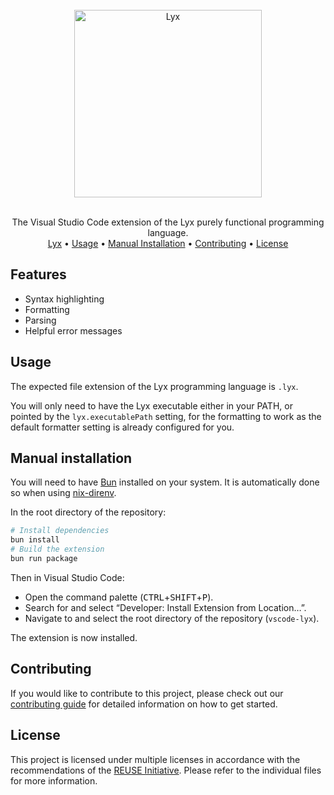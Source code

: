 <!--
SPDX-FileCopyrightText: 2025 Aljebriq <143266740+aljebriq@users.noreply.github.com>

SPDX-License-Identifier: CC-BY-SA-4.0
-->

<div align="center">
  <br />
  <img src="https://raw.githubusercontent.com/lyxlang/.github/main/media/brand.png" alt="Lyx" width="300">
  <p align="center">
    <br />
    The Visual Studio Code extension of the Lyx purely functional programming language.
    <br />
    <a href="https://github.com/lyxlang/lyx">Lyx</a> •
    <a href="#usage">Usage</a> •
    <a href="#manual-installation">Manual Installation</a> •
    <a href="#contributing">Contributing</a> •
    <a href="#license">License</a>
  </p>
</div>

## Features

- Syntax highlighting
- Formatting
- Parsing
- Helpful error messages

## Usage

The expected file extension of the Lyx programming language is `.lyx`.

You will only need to have the Lyx executable either in your PATH, or pointed by the `lyx.executablePath` setting, for the formatting to work as the default formatter setting is already configured for you.

## Manual installation

You will need to have [Bun](https://bun.sh/) installed on your system. It is automatically done so when using [nix-direnv](https://github.com/nix-community/nix-direnv).

In the root directory of the repository:

```sh
# Install dependencies
bun install
# Build the extension
bun run package
```

Then in Visual Studio Code:

- Open the command palette (<kbd>CTRL</kbd>+<kbd>SHIFT</kbd>+<kbd>P</kbd>).
- Search for and select “Developer: Install Extension from Location…”.
- Navigate to and select the root directory of the repository (`vscode-lyx`).

The extension is now installed.

## Contributing

If you would like to contribute to this project, please check out our [contributing guide](https://github.com/lyxlang/vscode-lyx/blob/main/docs/CONTRIBUTING.md) for detailed information on how to get started.

## License

This project is licensed under multiple licenses in accordance with the recommendations of the [REUSE Initiative](https://reuse.software/). Please refer to the individual files for more information.
